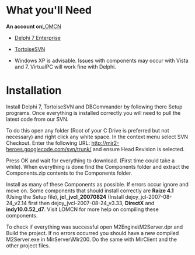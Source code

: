 # What you'll Need #

**An account on**<a href='http://www.lomcn.co.uk/forum/'>LOMCN</a>

- <a href='http://www.lomcn.co.uk/forum/showthread.php?68947-Delphi-7-Enterprise-Download'>Delphi 7 Enterprise</a>

- <a href='http://tortoisesvn.tigris.org/'>TortoiseSVN</a>

- Windows XP is advisable. Issues with components may occur with Vista and 7. VirtualPC will work fine with Delphi.

# Installation #

Install Delphi 7, TortoiseSVN and DBCommander by following there Setup programs. Once everything is installed correctly you will need to pull the latest code from our SVN.

To do this open any folder (Root of your C Drive is preferred but not necessary) and right click any white space. In the context menu select SVN Checkout. Enter the following URL: http://mir2-heroes.googlecode.com/svn/trunk/ and ensure Head Revision is selected.

Press OK and wait for everything to download. (First time could take a while). When everything is done find the Components folder and extract the Components.zip contents to the Components folder.

Install as many of these Components as possible. If errors occur ignore and move on. Some components that should install correctly are **Raize 4.1** (Using the Setup file), **jcl\_jvcl\_20070824** (Install dejoy\_jcl-2007-08-24\_v2.14 first then dejoy\_jvcl-2007-08-24\_v3.33, **DirectX** and **indy10.0.52\_d7**. Visit LOMCN for more help on compiling these components.

To check if everything was successful open M2Engine\M2Server.dpr and Build the project. If no errors occurred you should have a new compiled M2Server.exe in MirServer\Mir200. Do the same with MirClient and the other project files.